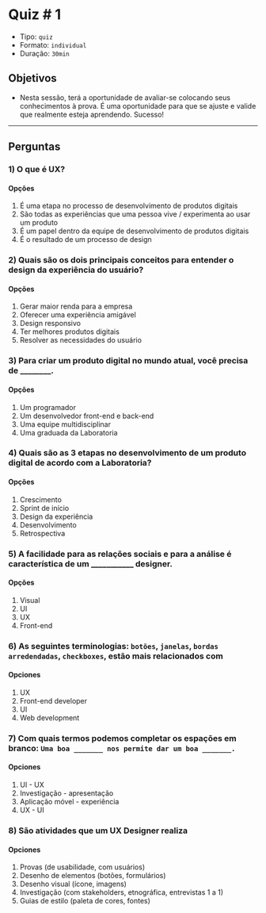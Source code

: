 # Quiz # 1

- Tipo: `quiz`
- Formato: `individual`
- Duração: `30min`

## Objetivos

- Nesta sessão, terá a oportunidade de avaliar-se colocando seus conhecimentos à
  prova. É uma oportunidade para que se ajuste e valide que realmente esteja
  aprendendo. Sucesso!

---

## Perguntas

### 1) O que é UX?

#### Opções

1. É uma etapa no processo de desenvolvimento de produtos digitais
2. São todas as experiências que uma pessoa vive / experimenta ao usar um
   produto
3. É um papel dentro da equipe de desenvolvimento de produtos digitais
4. É o resultado de um processo de design

<solution style="display:none;">2</solution>

### 2) Quais são os dois principais conceitos para entender o design da experiência do usuário?

#### Opções

1. Gerar maior renda para a empresa
2. Oferecer uma experiência amigável
3. Design responsivo
4. Ter melhores produtos digitais
5. Resolver as necessidades do usuário

<solution style="display:none;">2,5</solution>

### 3) Para criar um produto digital no mundo atual, você precisa de ________.

#### Opções

1. Um programador
2. Um desenvolvedor front-end e back-end
3. Uma equipe multidisciplinar
4. Uma graduada da Laboratoria

<solution style="display:none;">3</solution>

### 4) Quais são as 3 etapas no desenvolvimento de um produto digital de acordo com a Laboratoria?

#### Opções

1. Crescimento
2. Sprint de início
3. Design da experiência
4. Desenvolvimento
5. Retrospectiva

<solution style="display:none;">1,3,4</solution>

### 5) A facilidade para as relações sociais e para a análise é característica de um ___________ designer.

#### Opções

1. Visual
2. UI
3. UX
4. Front-end

<solution style="display:none;">3</solution>

### 6) As seguintes terminologias: `botões`, `janelas`, `bordas arredendadas`, `checkboxes`, estão mais relacionados com

#### Opciones

1. UX
2. Front-end developer
3. UI
4. Web development

<solution style="display:none;">3</solution>

### 7) Com quais termos podemos completar os espações em branco: `Uma boa _______ nos permite dar um boa _______.`

#### Opciones

1. UI - UX
2. Investigação - apresentação
3. Aplicação móvel - experiência
4. UX - UI

<solution style="display:none;">1</solution>

### 8) São atividades que um UX Designer realiza

#### Opciones

1. Provas (de usabilidade, com usuários)
2. Desenho de elementos (botões, formulários)
3. Desenho visual (ícone, imagens)
4. Investigação (com stakeholders, etnográfica, entrevistas 1 a 1)
5. Guias de estilo (paleta de cores, fontes)

<solution style="display:none;">1,4</solution>
